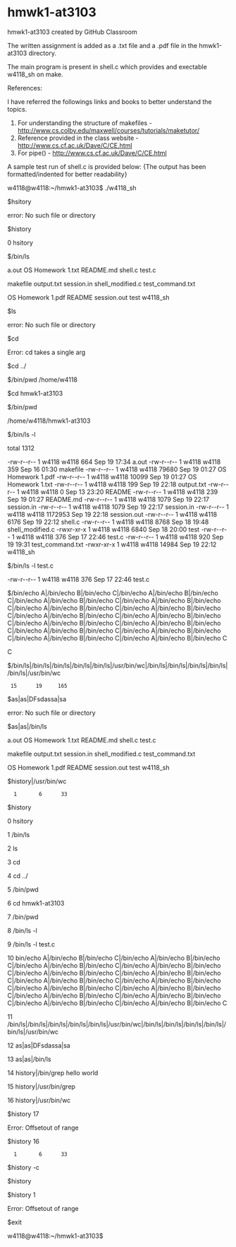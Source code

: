 # hmwk1-at3103
hmwk1-at3103 created by GitHub Classroom

The written assignment is added as a .txt file and a .pdf file in the hmwk1-at3103 directory. 

The main program is present in shell.c which provides and exectable w4118_sh on make.

References:

I have referred the followings links and books to better understand the topics.

1. For understanding the structure of makefiles - http://www.cs.colby.edu/maxwell/courses/tutorials/maketutor/
2. Reference provided in the class website - http://www.cs.cf.ac.uk/Dave/C/CE.html
3. For pipe() - http://www.cs.cf.ac.uk/Dave/C/CE.html


A sample test run of shell.c is provided below: {The output has been formatted/indented for better readability}

w4118@w4118:~/hmwk1-at3103$ ./w4118_sh 

$hsitory

error: No such file or directory

$history

0 hsitory

$/bin/ls

a.out		   OS Homework 1.txt  README.md    shell.c	     test.c

makefile	   output.txt	      session.in   shell_modified.c  test_command.txt

OS Homework 1.pdf  README	      session.out  test		     w4118_sh

$ls

error: No such file or directory


$cd

Error: cd takes a single arg

$cd ../

$/bin/pwd
/home/w4118

$cd hmwk1-at3103

$/bin/pwd

/home/w4118/hmwk1-at3103

$/bin/ls -l

total 1312

-rw-r--r-- 1 w4118 w4118     664 Sep 19 17:34 a.out
-rw-r--r-- 1 w4118 w4118     359 Sep 16 01:30 makefile
-rw-r--r-- 1 w4118 w4118   79680 Sep 19 01:27 OS Homework 1.pdf
-rw-r--r-- 1 w4118 w4118   10099 Sep 19 01:27 OS Homework 1.txt
-rw-r--r-- 1 w4118 w4118     199 Sep 19 22:18 output.txt
-rw-r--r-- 1 w4118 w4118       0 Sep 13 23:20 README
-rw-r--r-- 1 w4118 w4118     239 Sep 19 01:27 README.md
-rw-r--r-- 1 w4118 w4118    1079 Sep 19 22:17 session.in
-rw-r--r-- 1 w4118 w4118    1079 Sep 19 22:17 session.in
-rw-r--r-- 1 w4118 w4118 1172953 Sep 19 22:18 session.out
-rw-r--r-- 1 w4118 w4118    6176 Sep 19 22:12 shell.c
-rw-r--r-- 1 w4118 w4118    8768 Sep 18 19:48 shell_modified.c
-rwxr-xr-x 1 w4118 w4118    6840 Sep 18 20:00 test
-rw-r--r-- 1 w4118 w4118     376 Sep 17 22:46 test.c
-rw-r--r-- 1 w4118 w4118     920 Sep 19 19:31 test_command.txt
-rwxr-xr-x 1 w4118 w4118   14984 Sep 19 22:12 w4118_sh

$/bin/ls -l test.c

-rw-r--r-- 1 w4118 w4118 376 Sep 17 22:46 test.c


$/bin/echo A|/bin/echo B|/bin/echo C|/bin/echo A|/bin/echo B|/bin/echo C|/bin/echo A|/bin/echo B|/bin/echo C|/bin/echo A|/bin/echo B|/bin/echo C|/bin/echo A|/bin/echo B|/bin/echo C|/bin/echo A|/bin/echo B|/bin/echo C|/bin/echo A|/bin/echo B|/bin/echo C|/bin/echo A|/bin/echo B|/bin/echo C|/bin/echo A|/bin/echo B|/bin/echo C|/bin/echo A|/bin/echo B|/bin/echo C|/bin/echo A|/bin/echo B|/bin/echo C|/bin/echo A|/bin/echo B|/bin/echo C|/bin/echo A|/bin/echo B|/bin/echo C|/bin/echo A|/bin/echo B|/bin/echo C

C

$/bin/ls|/bin/ls|/bin/ls|/bin/ls|/bin/ls|/usr/bin/wc|/bin/ls|/bin/ls|/bin/ls|/bin/ls|/bin/ls|/usr/bin/wc 

     15      19     165


$as|as|DFsdassa|sa

error: No such file or directory


$as|as|/bin/ls

a.out		   OS Homework 1.txt  README.md    shell.c	     test.c

makefile	   output.txt	      session.in   shell_modified.c  test_command.txt

OS Homework 1.pdf  README	      session.out  test		     w4118_sh

$history|/usr/bin/wc

      1       6      33


$history

0 hsitory

1 /bin/ls

2 ls

3 cd

4 cd ../

5 /bin/pwd

6 cd hmwk1-at3103

7 /bin/pwd

8 /bin/ls -l

9 /bin/ls -l test.c

10 bin/echo A|/bin/echo B|/bin/echo C|/bin/echo A|/bin/echo B|/bin/echo C|/bin/echo A|/bin/echo B|/bin/echo C|/bin/echo A|/bin/echo B|/bin/echo C|/bin/echo A|/bin/echo B|/bin/echo C|/bin/echo A|/bin/echo B|/bin/echo C|/bin/echo A|/bin/echo B|/bin/echo C|/bin/echo A|/bin/echo B|/bin/echo C|/bin/echo A|/bin/echo B|/bin/echo C|/bin/echo A|/bin/echo B|/bin/echo C|/bin/echo A|/bin/echo B|/bin/echo C|/bin/echo A|/bin/echo B|/bin/echo C|/bin/echo A|/bin/echo B|/bin/echo C|/bin/echo A|/bin/echo B|/bin/echo C

11 /bin/ls|/bin/ls|/bin/ls|/bin/ls|/bin/ls|/usr/bin/wc|/bin/ls|/bin/ls|/bin/ls|/bin/ls|/bin/ls|/usr/bin/wc

12 as|as|DFsdassa|sa

13 as|as|/bin/ls

14 history|/bin/grep hello world

15 history|/usr/bin/grep

16 history|/usr/bin/wc

$history 17

Error: Offsetout of range

$history 16

      1       6      33

$history -c

$history

$history 1

Error: Offsetout of range

$exit

w4118@w4118:~/hmwk1-at3103$ 

       


